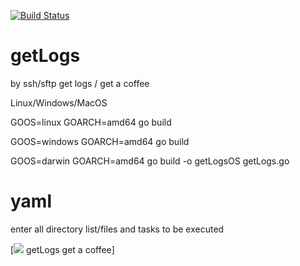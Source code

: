 [![Build Status](https://travis-ci.org/valdemarpavesi/getLogs.svg?branch=master)](https://travis-ci.org/valdemarpavesi/getLogs)

# getLogs 
by ssh/sftp  get logs / get a coffee



Linux/Windows/MacOS

GOOS=linux GOARCH=amd64 go build

GOOS=windows GOARCH=amd64 go build

GOOS=darwin GOARCH=amd64 go build -o getLogsOS getLogs.go

# yaml

enter all directory list/files and tasks to be executed



[![](https://github.com/valdemarpavesi/getLogs/blob/master/getLogs.png) getLogs get a coffee]




